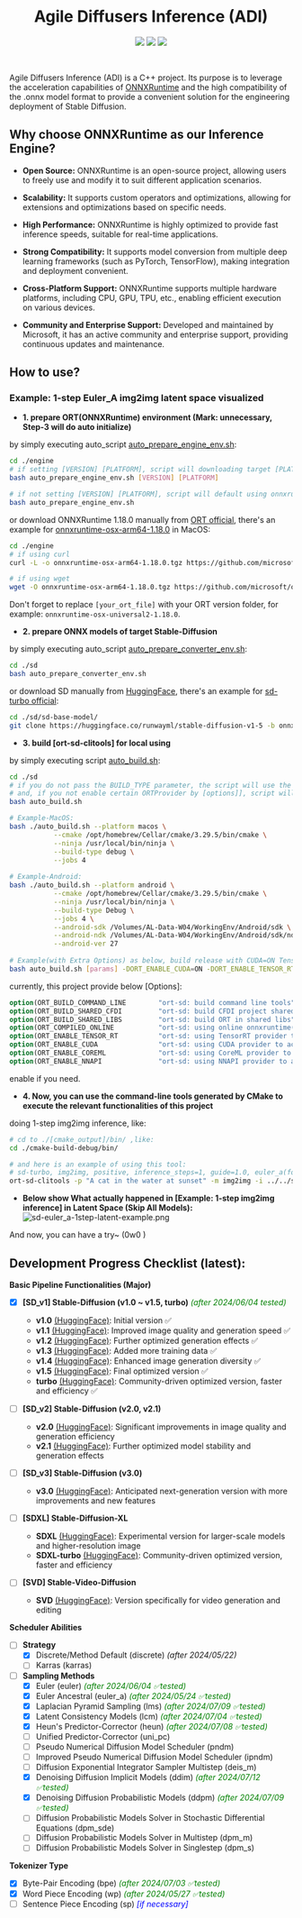 <h1 align="center">Agile Diffusers Inference (ADI) </h1>

<p align="center">
  <a href="#"><img src="https://img.shields.io/badge/Open_Source-❤️-FDA599?"/></a>
  <a href="/LICENSE"><img src="https://img.shields.io/badge/License-GNU_GPLv3-F4E28D"/></a>
  <a href="https://onnxruntime.ai"><img src="https://img.shields.io/badge/Powered%20by-ONNXRuntime-blue"/></a>
</p>

<br>

Agile Diffusers Inference (ADI) is a C++ project. Its purpose is to leverage the acceleration capabilities of [ONNXRuntime](https://onnxruntime.ai) and the high compatibility of the .onnx model format to provide a convenient solution for the engineering deployment of Stable Diffusion.

## Why choose ONNXRuntime as our Inference Engine?

- **Open Source:** ONNXRuntime is an open-source project, allowing users to freely use and modify it to suit different application scenarios.

- **Scalability:** It supports custom operators and optimizations, allowing for extensions and optimizations based on specific needs.

- **High Performance:** ONNXRuntime is highly optimized to provide fast inference speeds, suitable for real-time applications.

- **Strong Compatibility:** It supports model conversion from multiple deep learning frameworks (such as PyTorch, TensorFlow), making integration and deployment convenient.

- **Cross-Platform Support:** ONNXRuntime supports multiple hardware platforms, including CPU, GPU, TPU, etc., enabling efficient execution on various devices.

- **Community and Enterprise Support:** Developed and maintained by Microsoft, it has an active community and enterprise support, providing continuous updates and maintenance.

## How to use?

### Example: 1-step Euler_A img2img latent space visualized

- **1. prepare ORT(ONNXRuntime) environment (Mark: unnecessary, Step-3 will do auto initialize)**
 
by simply executing auto_script [auto_prepare_engine_env.sh](engine%2Fauto_prepare_engine_env.sh):
```bash
cd ./engine
# if setting [VERSION] [PLATFORM], script will downloading target [PLATFORM] ORT, like onnxruntime-linux-x64-1.18.0.tgz at official
bash auto_prepare_engine_env.sh [VERSION] [PLATFORM]

# if not setting [VERSION] [PLATFORM], script will default using onnxruntime-osx-arm64-1.18.0, so be careful!!!
bash auto_prepare_engine_env.sh
```

or download ONNXRuntime 1.18.0 manually from [ORT official](https://github.com/microsoft/onnxruntime/releases/v1.18.0/), there's an example for [onnxruntime-osx-arm64-1.18.0](https://github.com/microsoft/onnxruntime/releases/download/v1.18.0/onnxruntime-osx-arm64-1.18.0.tgz) in MacOS:
```bash
cd ./engine
# if using curl
curl -L -o onnxruntime-osx-arm64-1.18.0.tgz https://github.com/microsoft/onnxruntime/releases/download/v1.18.0/onnxruntime-osx-arm64-1.18.0.tgz

# if using wget
wget -O onnxruntime-osx-arm64-1.18.0.tgz https://github.com/microsoft/onnxruntime/releases/download/v1.18.0/onnxruntime-osx-arm64-1.18.0.tgz
```

Don't forget to replace `[your_ort_file]` with your ORT version folder, for example: `onnxruntime-osx-universal2-1.18.0`.

- **2. prepare ONNX models of target Stable-Diffusion**

by simply executing auto_script [auto_prepare_converter_env.sh](sd%2Fauto_prepare_converter_env.sh):
```bash
cd ./sd
bash auto_prepare_converter_env.sh
```

or download SD manually from [HuggingFace](https://huggingface.co), there's an example for [sd-turbo official](https://huggingface.co/stabilityai/sdxl-turbo/tree/main):

```bash
cd ./sd/sd-base-model/
git clone https://huggingface.co/runwayml/stable-diffusion-v1-5 -b onnx onnx-official-sd-v15/
```

- **3. build [ort-sd-clitools] for local using**

by simply executing script [auto_build.sh](auto_build.sh):
```bash
cd ./sd
# if you do not pass the BUILD_TYPE parameter, the script will use the default Debug build type.
# and, if you not enable certain ORTProvider by [options]], script will choose default ORTProvider by platform
bash auto_build.sh

# Example-MacOS:
bash ./auto_build.sh --platform macos \
           --cmake /opt/homebrew/Cellar/cmake/3.29.5/bin/cmake \
           --ninja /usr/local/bin/ninja \
           --build-type debug \
           --jobs 4
           
# Example-Android:
bash ./auto_build.sh --platform android \
           --cmake /opt/homebrew/Cellar/cmake/3.29.5/bin/cmake \
           --ninja /usr/local/bin/ninja \
           --build-type Debug \
           --jobs 4 \
           --android-sdk /Volumes/AL-Data-W04/WorkingEnv/Android/sdk \
           --android-ndk /Volumes/AL-Data-W04/WorkingEnv/Android/sdk/ndk/26.1.10909125 \
           --android-ver 27
           
# Example(with Extra Options) as below, build release with CUDA=ON TensorRT=ON
bash auto_build.sh [params] -DORT_ENABLE_CUDA=ON -DORT_ENABLE_TENSOR_RT=ON
```

currently, this project provide below [Options]:
```cmake
option(ORT_BUILD_COMMAND_LINE        "ort-sd: build command line tools" ${SD_STANDALONE})
option(ORT_BUILD_SHARED_CFDI         "ort-sd: build CFDI project shared libs" OFF)
option(ORT_BUILD_SHARED_LIBS         "ort-sd: build ORT in shared libs" OFF)
option(ORT_COMPILED_ONLINE           "ort-sd: using online onnxruntime(ort), otherwise local build" ${SD_ORT_ONLINE_AVAIL})
option(ORT_ENABLE_TENSOR_RT          "ort-sd: using TensorRT provider to accelerate inference" ${DEFAULT_TRT_STATE})
option(ORT_ENABLE_CUDA               "ort-sd: using CUDA provider to accelerate inference" ${DEFAULT_CUDA_STATE})
option(ORT_ENABLE_COREML             "ort-sd: using CoreML provider to accelerate inference" ${DEFAULT_COREML_STATE})
option(ORT_ENABLE_NNAPI              "ort-sd: using NNAPI provider to accelerate inference" ${DEFAULT_NNAPI_STATE})
```
enable if you need.

- **4. Now, you can use the command-line tools generated by CMake to execute the relevant functionalities of this project**

doing 1-step img2img inference, like:
```bash
# cd to ./[cmake_output]/bin/ ,like: 
cd ./cmake-build-debug/bin/

# and here is an example of using this tool:
# sd-turbo, img2img, positive, inference_steps=1, guide=1.0, euler_a(for 1-step purpose)
ort-sd-clitools -p "A cat in the water at sunset" -m img2img -i ../../sd/io-test/input-test.png -o ../../sd/io-test/output.png -w 512 -h 512 -c 3 --seed 15.0 --dims 1024 --clip ../../sd/sd-base-model/onnx-sd-turbo/text_encoder/model.onnx --unet ../../sd/sd-base-model/onnx-sd-turbo/unet/model.onnx --vae-encoder ../../sd/sd-base-model/onnx-sd-turbo/vae_encoder/model.onnx --vae-decoder ../../sd/sd-base-model/onnx-sd-turbo/vae_decoder/model.onnx --dict ../../sd/sd-dictionary/vocab.txt --beta-start 0.00085 --beta-end 0.012 --beta scaled_linear --alpha cos --scheduler euler_a --predictor epsilon --tokenizer bpe --train-steps 1000 --token-idx-num 49408 --token-length 77 --token-border 1.0 --gain 1.1 --decoding 0.18215 --guidance 1.0 --steps 1 -v
```

- **Below show What actually happened in [Example: 1-step img2img inference] in Latent Space (Skip All Models):**
![sd-euler_a-1step-latent-example.png](sd%2Fio-examples%2Fsd-euler_a-1step-latent-example.png)

And now, you can have a try~ (0w0 )

## Development Progress Checklist (latest):

**Basic Pipeline Functionalities (Major)**
- [x] **[SD_v1] Stable-Diffusion (v1.0 ~ v1.5, turbo)** <span style="color:green;">_(after 2024/06/04 tested)_</span>
    - **v1.0** [(HuggingFace)](https://huggingface.co/CompVis/stable-diffusion): Initial version ✅
    - **v1.1** [(HuggingFace)](https://huggingface.co/CompVis/stable-diffusion-v-1-1): Improved image quality and generation speed ✅
    - **v1.2** [(HuggingFace)](https://huggingface.co/CompVis/stable-diffusion-v-1-2): Further optimized generation effects ✅
    - **v1.3** [(HuggingFace)](https://huggingface.co/CompVis/stable-diffusion-v-1-3): Added more training data ✅
    - **v1.4** [(HuggingFace)](https://huggingface.co/CompVis/stable-diffusion-v-1-4): Enhanced image generation diversity ✅
    - **v1.5** [(HuggingFace)](https://huggingface.co/runwayml/stable-diffusion-v1-5): Final optimized version ✅
    - **turbo** [(HuggingFace)](https://huggingface.co/stabilityai/sd-turbo): Community-driven optimized version, faster and efficiency ✅

- [ ] **[SD_v2] Stable-Diffusion (v2.0, v2.1)**
    - **v2.0** [(HuggingFace)](https://huggingface.co/stabilityai/stable-diffusion-2): Significant improvements in image quality and generation efficiency
    - **v2.1** [(HuggingFace)](https://huggingface.co/stabilityai/stable-diffusion-2-1): Further optimized model stability and generation effects

- [ ] **[SD_v3] Stable-Diffusion (v3.0)**
    - **v3.0** [(HuggingFace)](https://huggingface.co/stabilityai/stable-diffusion-3): Anticipated next-generation version with more improvements and new features

- [ ] **[SDXL] Stable-Diffusion-XL**
    - **SDXL** [(HuggingFace)](https://huggingface.co/stabilityai/stable-diffusion-xl): Experimental version for larger-scale models and higher-resolution image
    - **SDXL-turbo** [(HuggingFace)](https://huggingface.co/stabilityai/sdxl-turbo): Community-driven optimized version, faster and efficiency

- [ ] **[SVD] Stable-Video-Diffusion**
    - **SVD** [(HuggingFace)](https://huggingface.co/stabilityai/stable-video-diffusion): Version specifically for video generation and editing

**Scheduler Abilities**
- [ ] **Strategy**
    - [x] Discrete/Method Default (discrete) _(after 2024/05/22)_
    - [ ] Karras (karras)

- [ ] **Sampling Methods**
    - [x] Euler (euler) <span style="color:green;">_(after 2024/06/04 ✅tested)_</span> 
    - [x] Euler Ancestral (euler_a) <span style="color:green;">_(after 2024/05/24 ✅tested)_</span>
    - [x] Laplacian Pyramid Sampling (lms) <span style="color:green;">_(after 2024/07/09 ✅tested)_</span>
    - [x] Latent Consistency Models (lcm) <span style="color:green;">_(after 2024/07/04 ✅tested)_</span>
    - [x] Heun's Predictor-Corrector (heun) <span style="color:green;">_(after 2024/07/08 ✅tested)_</span>
    - [ ] Unified Predictor-Corrector (uni_pc)
    - [ ] Pseudo Numerical Diffusion Model Scheduler (pndm)
    - [ ] Improved Pseudo Numerical Diffusion Model Scheduler (ipndm)
    - [ ] Diffusion Exponential Integrator Sampler Multistep (deis_m)
    - [x] Denoising Diffusion Implicit Models (ddim) <span style="color:green;">_(after 2024/07/12 ✅tested)_</span>
    - [x] Denoising Diffusion Probabilistic Models (ddpm) <span style="color:green;">_(after 2024/07/09 ✅tested)_</span>
    - [ ] Diffusion Probabilistic Models Solver in Stochastic Differential Equations (dpm_sde)
    - [ ] Diffusion Probabilistic Models Solver in Multistep (dpm_m)
    - [ ] Diffusion Probabilistic Models Solver in Singlestep (dpm_s)

**Tokenizer Type**
- [x] Byte-Pair Encoding (bpe) <span style="color:green;">_(after 2024/07/03 ✅tested)_</span> 
- [x] Word Piece Encoding (wp) <span style="color:green;">_(after 2024/05/27 ✅tested)_</span>
- [ ] Sentence Piece Encoding (sp)  <span style="color:blue;">_[if necessary]_</span>
